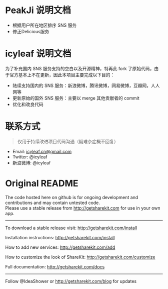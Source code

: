 # PeakJi 说明文档

* 根据用户所在地区排序 SNS 服务
* 修正Delicious服务

# icyleaf 说明文档

为了补充国内 SNS 服务支持的空白以及开源精神，特再此 fork 了原始代码，由于官方基本上不在更新，因此本项目主要完成以下目的：

* 陆续支持国内的 SNS 服务：新浪微博，腾讯微博，网易微博，豆瓣网，人人网等
* 更新原始的国外 SNS 服务：主要以 merge 其他贡献者的 commit
* 优化和改良代码

# 联系方式

> 仅用于持续改进项目代码沟通（疑难杂症概不回复）

* Email: icyleaf.cn@gmail.com
* Twitter: @icyleaf
* 新浪微博: @icyleaf


# Original README

The code hosted here on github is for ongoing development and contributions and may contain untested code.  
Please use a stable release from http://getsharekit.com for use in your own app.

***

To download a stable release visit:
http://getsharekit.com/install

Installation instructions:
http://getsharekit.com/install

How to add new services:
http://getsharekit.com/add

How to customize the look of ShareKit:
http://getsharekit.com/customize

Full documentation:
http://getsharekit.com/docs

***

Follow @IdeaShower or http://getsharekit.com/blog for updates
